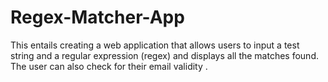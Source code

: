 # Regex-Matcher-App
 This entails creating a web application that allows users to input a test string and a regular expression (regex) and displays all the matches found.
The user can also check for their email validity .
